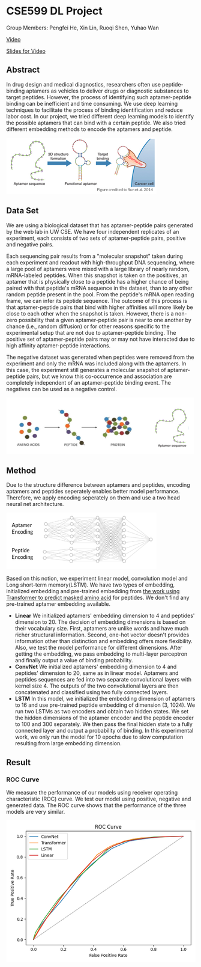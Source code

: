 # CSE599 DL Project
Group Members: Pengfei He, Xin Lin, Ruoqi Shen, Yuhao Wan

[Video](https://youtu.be/AKPR1_6LrbA)

[Slides for Video](https://docs.google.com/presentation/d/1-pIZbwpHI7QhcoElQwVMxiXptjwinfOuZBJZyBOTWIY/edit?usp=sharing)

## Abstract
In drug design and medical diagnostics, researchers often use peptide-binding aptamers as vehicles to deliver drugs or diagnostic substances to target peptides. 
However, the process of identifying such aptamer-peptide binding can be inefficient and time consuming. 
We use deep learning techniques to facilitate the process of binding identification and reduce labor cost. 
In our project, we tried different deep learning models to identify the possible aptamers that can bind with a certain peptide. We also tried different embedding methods to encode the aptamers and peptide. 

<img src="./fig/aptamer.png" width="400" height="150" />

## Data Set
We are using a biological dataset that has aptamer-peptide pairs generated by the web lab in UW CSE. We have four independent replicates of an experiment, each consists of two sets of aptamer-peptide pairs, positive and negative pairs. 

Each sequencing pair results from a "molecular snapshot" taken during each experiment and readout with high-throughput DNA sequencing, where a large pool of aptamers were mixed with a large library of nearly random, mRNA-labeled peptides. When this snapshot is taken on the positives, an aptamer that is physically close to a peptide has a higher chance of being paired with that peptide's mRNA sequence in the dataset, than to any other random peptide present in the pool. From the peptide's mRNA open reading frame, we can infer its peptide sequence. The outcome of this process is that aptamer-peptide pairs that bind with higher affinities will more likely be close to each other when the snapshot is taken. However, there is a non-zero possibility that a given aptamer-peptide pair is near to one another by chance (i.e., random diffusion) or for other reasons specific to the experimental setup that are not due to aptamer-peptide binding. 
The positive set of aptamer-peptide pairs may or may not have interacted due to high affinity aptamer-peptide interactions. 

The negative dataset was generated when peptides were removed from the experiment and only the mRNA was included along with the aptamers. In this case, the experiment still generates a molecular snapshot of aptamer-peptide pairs, but we know this co-occurrence and association are completely independent of an aptamer-peptide binding event. The negatives can be used as a negative control.

<img src="./fig/apt-pep.png" width="500" height="150" />

## Method
Due to the structure difference between aptamers and peptides, encoding aptamers and peptides seperately enables better model performance. Therefore, we apply encoding seperately on them and use a two head neural net architecture. 

<img src="./fig/twoheadnn.png" width="400" height="150" />

Based on this notion, we experiment linear model, convolution model and Long short-term memory(LSTM). We have two types of embedding, initialized embedding and pre-trained embedding from [the work using Transformer to predict masked amino acid](https://www.biorxiv.org/content/10.1101/622803v1.full.pdf) for peptides. We don't find any pre-trained aptamer embedding available.

* **Linear** We initialized aptamers' embedding dimension to 4 and peptides' dimension to 20. The decision of embedding dimensions is based on their vocabulary size. First, aptamers are unlike words and have much richer structural information. Second, one-hot vector doesn't provides information other than distinction and embedding offers more flexibility. Also, we test the model performance for different dimensions. After getting the embedding, we pass embedding to multi-layer perceptron and finally output a value of binding probability.
* **ConvNet** We initialized aptamers' embedding dimension to 4 and peptides' dimension to 20, same as in linear model. Aptamers and peptides sequences are fed into two separate convolutional layers with kernel size 4. The outputs of the two convolutional layers are then concatenated and classified using two fully connected layers.
* **LSTM** In this model, we initialized the embedding dimension of aptamers to 16 and use pre-trained peptide embedding of dimension (3, 1024). We run two LSTMs as two encoders and obtain two hidden states. We set the hidden dimensions of the aptamer encoder and the peptide encoder to 100 and 300 separately. We then pass the final hidden state to a fully connected layer and output a probability of binding. In this experimental work, we only run the model for 10 epochs due to slow computation resulting from large embedding dimension.



## Result
### ROC Curve
We measure the performance of our models using receiver operating characteristic (ROC) curve. We test our model using positive, negative and generated data. The ROC curve shows that the performance of the three models are very similar. 


<img src="./fig/roc.png" />
